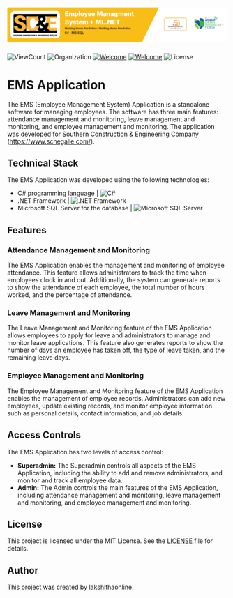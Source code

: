 # <img src="Project-Contents/ADBMS_EMS_Cover.jpg"> 

![ViewCount](https://views.whatilearened.today/views/github/lakshithaonline/EMS-SCNE.svg)
![Organization](https://img.shields.io/badge/organization-DenkNest-blue)
[![Welcome](https://img.shields.io/badge/NSBM%20Green%20University-Welcome-brightgreen)](#) 
[![Welcome](https://img.shields.io/badge/Advanced%20Database%20Management%20System%20Final%20Project-yellow)](#)
![License](https://img.shields.io/badge/license-MIT-blue)


# EMS Application

The EMS (Employee Management System) Application is a standalone software for managing employees. The software has three main features: attendance management and monitoring, leave management and monitoring, and employee management and monitoring. The application was developed for Southern Construction & Engineering Company (https://www.scnegalle.com/).

## Technical Stack

The EMS Application was developed using the following technologies:

- C# programming language | ![C#](https://img.shields.io/badge/C%23-239120?style=flat-square&logo=c-sharp&logoColor=white)
- .NET Framework | ![.NET Framework](https://img.shields.io/badge/.NET%20Framework-5C2D91?style=flat-square&logo=.net&logoColor=white)
- Microsoft SQL Server for the database | ![Microsoft SQL Server](https://img.shields.io/badge/Microsoft%20SQL%20Server-CC2927?style=flat-square&logo=microsoft-sql-server&logoColor=white)

## Features

### Attendance Management and Monitoring

The EMS Application enables the management and monitoring of employee attendance. This feature allows administrators to track the time when employees clock in and out. Additionally, the system can generate reports to show the attendance of each employee, the total number of hours worked, and the percentage of attendance.

### Leave Management and Monitoring

The Leave Management and Monitoring feature of the EMS Application allows employees to apply for leave and administrators to manage and monitor leave applications. This feature also generates reports to show the number of days an employee has taken off, the type of leave taken, and the remaining leave days.

### Employee Management and Monitoring

The Employee Management and Monitoring feature of the EMS Application enables the management of employee records. Administrators can add new employees, update existing records, and monitor employee information such as personal details, contact information, and job details.

## Access Controls

The EMS Application has two levels of access control:

- **Superadmin:** The Superadmin controls all aspects of the EMS Application, including the ability to add and remove administrators, and monitor and track all employee data.
- **Admin:** The Admin controls the main features of the EMS Application, including attendance management and monitoring, leave management and monitoring, and employee management and monitoring.

## License

This project is licensed under the MIT License. See the [LICENSE](LICENSE) file for details.

## Author

This project was created by lakshithaonline.
